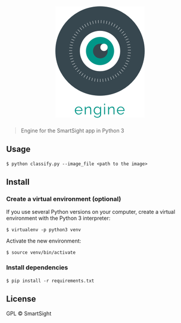 <h1 align="center">
  <img src="https://github.com/smartsight/smartsight-art/raw/master/logo/variants/engine/logo.png" alt="SmartSight Engine">
</h1>

> Engine for the SmartSight app in Python 3

## Usage

```console
$ python classify.py --image_file <path to the image>
```

## Install

### Create a virtual environment (optional)

If you use several Python versions on your computer, create a virtual environment with the Python 3 interpreter:

```console
$ virtualenv -p python3 venv
```

Activate the new environment:

```console
$ source venv/bin/activate
```

### Install dependencies

```console
$ pip install -r requirements.txt
```

## License

GPL © SmartSight
